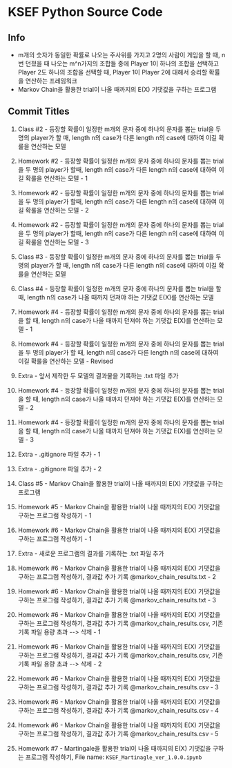 # KSEF Python Source Code

## Info

- m개의 숫자가 동일한 확률로 나오는 주사위를 가지고 2명의 사람이 게임을 할 때, n번 던졌을 때 나오는 m^n가지의 조합들 중에 Player 1이 하나의 조합을 선택하고 Player 2도 하나의 조합을 선택할 때, Player 1이 Player 2에 대해서 승리할 확률을 연산하는 프레임워크
- Markov Chain을 활용한 trial이 나올 때까지의 E(X) 기댓값을 구하는 프로그램

## Commit Titles

1. Class #2 - 등장할 확률이 일정한 m개의 문자 중에 하나의 문자를 뽑는 trial을 두 명의 player가 할 때, length n의 case가 다른 length n의 case에 대하여 이길 확룰을 연산하는 모델

2. Homework #2 - 등장할 확률이 일정한 m개의 문자 중에 하나의 문자를 뽑는 trial을 두 명의 player가 할때, length n의 case가 다른 length n의 case에 대하여 이길 확룰을 연산하는 모델 - 1

3. Homework #2 - 등장할 확률이 일정한 m개의 문자 중에 하나의 문자를 뽑는 trial을 두 명의 player가 할때, length n의 case가 다른 length n의 case에 대하여 이길 확룰을 연산하는 모델 - 2

4. Homework #2 - 등장할 확률이 일정한 m개의 문자 중에 하나의 문자를 뽑는 trial을 두 명의 player가 할때, length n의 case가 다른 length n의 case에 대하여 이길 확룰을 연산하는 모델 - 3

5. Class #3 - 등장할 확률이 일정한 m개의 문자 중에 하나의 문자를 뽑는 trial을 두 명의 player가 할 때, length n의 case가 다른 length n의 case에 대하여 이길 확룰을 연산하는 모델

6. Class #4 - 등장할 확률이 일정한 m개의 문자 중에 하나의 문자를 뽑는 trial을 할 때, length n의 case가 나올 때까지 던져야 하는 기댓값 E(X)를 연산하는 모델

7. Homework #4 - 등장할 확률이 일정한 m개의 문자 중에 하나의 문자를 뽑는 trial을 할 때, length n의 case가 나올 때까지 던져야 하는 기댓값 E(X)를 연산하는 모델 - 1

8. Homework #4 - 등장할 확률이 일정한 m개의 문자 중에 하나의 문자를 뽑는 trial을 두 명의 player가 할 때, length n의 case가 다른 length n의 case에 대하여 이길 확룰을 연산하는 모델 - Revised

9. Extra - 앞서 제작한 두 모델의 결과물을 기록하는 .txt 파일 추가 

10. Homework #4 - 등장할 확률이 일정한 m개의 문자 중에 하나의 문자를 뽑는 trial을 할 때, length n의 case가 나올 때까지 던져야 하는 기댓값 E(X)를 연산하는 모델 - 2

11. Homework #4 - 등장할 확률이 일정한 m개의 문자 중에 하나의 문자를 뽑는 trial을 할 때, length n의 case가 나올 때까지 던져야 하는 기댓값 E(X)를 연산하는 모델 - 3

12. Extra - .gitignore 파일 추가 - 1

13. Extra - .gitignore 파일 추가 - 2

14. Class #5 - Markov Chain을 활용한 trial이 나올 때까지의 E(X) 기댓값을 구하는 프로그램

15. Homework #5 - Markov Chain을 활용한 trial이 나올 때까지의 E(X) 기댓값을 구하는 프로그램 작성하기 - 1

16. Homework #6 - Markov Chain을 활용한 trial이 나올 때까지의 E(X) 기댓값을 구하는 프로그램 작성하기 - 1

17. Extra - 새로운 프로그램의 결과를 기록하는 .txt 파일 추가

18. Homework #6 - Markov Chain을 활용한 trial이 나올 때까지의 E(X) 기댓값을 구하는 프로그램 작성하기, 결과값 추가 기록 @markov_chain_results.txt - 2

19. Homework #6 - Markov Chain을 활용한 trial이 나올 때까지의 E(X) 기댓값을 구하는 프로그램 작성하기, 결과값 추가 기록 @markov_chain_results.txt - 3

20. Homework #6 - Markov Chain을 활용한 trial이 나올 때까지의 E(X) 기댓값을 구하는 프로그램 작성하기, 결과값 추가 기록 @markov_chain_results.csv, 기존 기록 파일 용량 초과 --> 삭제 - 1

21. Homework #6 - Markov Chain을 활용한 trial이 나올 때까지의 E(X) 기댓값을 구하는 프로그램 작성하기, 결과값 추가 기록 @markov_chain_results.csv, 기존 기록 파일 용량 초과 --> 삭제 - 2

22. Homework #6 - Markov Chain을 활용한 trial이 나올 때까지의 E(X) 기댓값을 구하는 프로그램 작성하기, 결과값 추가 기록 @markov_chain_results.csv - 3

23. Homework #6 - Markov Chain을 활용한 trial이 나올 때까지의 E(X) 기댓값을 구하는 프로그램 작성하기, 결과값 추가 기록 @markov_chain_results.csv - 4

24. Homework #6 - Markov Chain을 활용한 trial이 나올 때까지의 E(X) 기댓값을 구하는 프로그램 작성하기, 결과값 추가 기록 @markov_chain_results.csv - 5

25. Homework #7 - Martingale을 활용한 trial이 나올 때까지의 E(X) 기댓값을 구하는 프로그램 작성하기, File name: `KSEF_Martinagle_ver_1.0.0.ipynb`